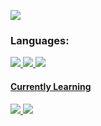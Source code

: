 <p align="left"> <a href="https://x.com/aatiqreyas" target="blank"><img src="https://img.shields.io/badge/aatiqreyas-black?style=for-the-badge&logo=x" /></a> </p>

### Languages:
<p align="left">
<a href="https://youtu.be/dQw4w9WgXcQ" target="blank"><img src="https://img.shields.io/badge/C-black?style=for-the-badge&logo=c" />
<a href="https://youtu.be/dQw4w9WgXcQ" target="blank"><img src="https://img.shields.io/badge/python-black?style=for-the-badge&logo=python" />
<a href="https://youtu.be/dQw4w9WgXcQ" target="blank"><img src="https://img.shields.io/badge/C++-black?style=for-the-badge&logo=c%2B%2B"/>
</p>

<p>
  <h4 align="left">Currently Learning</h4>
  <a href="https://youtu.be/dQw4w9WgXcQ" target="blank"><img src="https://img.shields.io/badge/java-black?style=for-the-badge&logo=c%2B%2B"/>
<a href="https://youtu.be/dQw4w9WgXcQ" target="blank"><img src="https://img.shields.io/badge/php-black?style=for-the-badge&logo=c%2B%2B"/>
<br />
